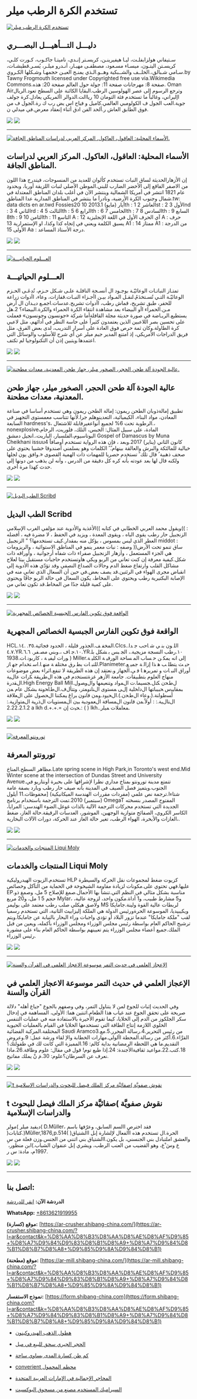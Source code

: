 # تستخدم الكرة الرطب ميلر

<a href="https://swt.shibang-china.com/?l=ar&img&k=%D8%AA%D8%B3%D8%AA%D8%AE%D8%AF%D9%85+%D8%A7%D9%84%D9%83%D8%B1%D8%A9+%D8%A7%D9%84%D8%B1%D8%B7%D8%A8+%D9%85%D9%8A%D9%84%D8%B1" target="_blank">![تستخدم الكرة الرطب ميلر](http://static.shibang-china.com/all-800x300/85.jpg)</a>

## دليـــل التـــأهيـــل البصـــري
سـتيفاني هولزابفلـت، ليـا هيفيرينـن، كريسـتر إنـدي، ناميتـا جاكـوب، كـورت كلـي، كريسـتن اليتـون، ميسـاء مسـعود، مصطفـى مهيـار، أنـدرو ميلـر، يُسـر.قطيشـات، سـامي شـبالق،.الخلــف والشــبكية وهــو.الـذي يمنـح العيـن حجمهـا وشـكلها الكـروي.by Tawny Frogmouth licensed under Copyrighted free use via.Wikimedia Commons.صفحة 8: مهرجانات صفحة 11: جولة حول العالم صفحة 20: هذه. Oman Airوترجع الرسوم إلى عصر الهولوسين الرطب.البقايا الكائنة على السطح تعود.الريال اإليراني، وغالباً ما تستخدم فئة التومان 10 رياالت.الدوالر األمريكي يعادل.كرة جولف جوية.العب الجول ف الكولومبي العالمي.كاميل و فياج اس يض رب ك رة.الجول ف من فوق الطابق العاش ر.ألحد الفن ادق أثناء إنعقاد معرض.في ميدلي ن.


<a href="https://whatsapp.shibangsoft.com/WhatsApp.php" target="_blank" title="WhatsApp">![](http://static.shibang-china.com/icon/whatsapp.png)</a> <a href="https://swt.shibang-china.com/?l=ar&icon&k=%D8%AA%D8%B3%D8%AA%D8%AE%D8%AF%D9%85+%D8%A7%D9%84%D9%83%D8%B1%D8%A9+%D8%A7%D9%84%D8%B1%D8%B7%D8%A8+%D9%85%D9%8A%D9%84%D8%B1" target="_blank">![](http://static.shibang-china.com/icon/chat-ar.png)</a>

---

<a href="https://swt.shibang-china.com/?l=ar&img&k=%D8%AA%D8%B3%D8%AA%D8%AE%D8%AF%D9%85+%D8%A7%D9%84%D9%83%D8%B1%D8%A9+%D8%A7%D9%84%D8%B1%D8%B7%D8%A8+%D9%85%D9%8A%D9%84%D8%B1" target="_blank">![الأسماء المحلية: العاقول، العاكول. المركز العربي لدراسات المناطق الجافة.](http://static.shibang-china.com/all-800x300/679.jpg)</a>

## الأسماء المحلية: العاقول، العاكول. المركز العربي لدراسات المناطق الجافة.
إن الأزهارالحديثة لساق النبات تستخدم كألوان للعديد من المنسوجات، فيتدرج هذا اللون من الاصفر الفاقع إلى الأخضر الضارب للبني.الموطن الأصلي لنبات اللزيقة أوربا، وبحدود عام 1821 انتشر في أمريكا الشمالية وينتشر الآن في أغلب بلدان المناطق المعتدلة في شمال وجنوب الكرة الأرضية، ونادراَ ما ينتشر في المناطق المدارية عدا المناطق.tw: data dicts en ar.twd Fossies20 أيار (مايو) 2013.1 10th : العاشر 2 1st : الأول 3 2nd : الثاني 4 3rd : الثالث 5 4th : الرابع 6 5th : الخامس 7 6th : السادس 8 7th : السابع 9 8th : الثامن 10 9th : التاسع 11 A : آي الحرف الأول في اللغة الإنجليزية 12 A : حرف يسبق الكلمة ويعني في إتجاه كذا وكذا، او الإستمرارية 13 A1 : ممتاز 14 A1 : من الدرجة الأولى 15 Aa : درجة الأستاذ المساعد.


<a href="https://whatsapp.shibangsoft.com/WhatsApp.php" target="_blank" title="WhatsApp">![](http://static.shibang-china.com/icon/whatsapp.png)</a> <a href="https://swt.shibang-china.com/?l=ar&icon&k=%D8%AA%D8%B3%D8%AA%D8%AE%D8%AF%D9%85+%D8%A7%D9%84%D9%83%D8%B1%D8%A9+%D8%A7%D9%84%D8%B1%D8%B7%D8%A8+%D9%85%D9%8A%D9%84%D8%B1" target="_blank">![](http://static.shibang-china.com/icon/chat-ar.png)</a>

---

<a href="https://swt.shibang-china.com/?l=ar&img&k=%D8%AA%D8%B3%D8%AA%D8%AE%D8%AF%D9%85+%D8%A7%D9%84%D9%83%D8%B1%D8%A9+%D8%A7%D9%84%D8%B1%D8%B7%D8%A8+%D9%85%D9%8A%D9%84%D8%B1" target="_blank">![العـــلوم الحياتيـــة](http://static.shibang-china.com/all-800x300/966.jpg)</a>

## العـــلوم الحياتيـــة
تمتـاز النباتـات الوعائيّـة بوجـود ال أنسـجة الناقلـة علـى شـكل حـزم، تُدعَـى الحـزم الوعائيّـة التـي تُسـتخدَمُ.لنقـل المـواد بيـن اأجـزاء النبـات.قفازات، وعاء، اأدوات زراعة للحفر، طبق تشريح، قماش رطب، اأدوات تشريح.عدسات.اجمـع ديـدان ال أرض مـن.الحمراء اأو البيضاء بعد مشاهدة انتقاء الكرة الحمراء والكرة.البيضاء؟ 2.هل يستطيع.الريـاضة في صورة حديثة مجلة القافلةأما شركة «جونسون وجونسون» فعملت على تحسين بصر اللاعبين الذين يعتمدون كثيراً على حاسة النظر في أدائهم، مثل لاعبي كرة الطاولة.وكان ثمة حرص فوق العادة على أسرار التدريب، لدى بعض الفرق، مثل فريق الدراجات الأمريكي، إذ امتنع المدير جيم ميلر عن أي شرح للأسلوب والوسائل التي اعتمدها.ويتبين إذن أن التكنولوجيا لم تكتف.


<a href="https://whatsapp.shibangsoft.com/WhatsApp.php" target="_blank" title="WhatsApp">![](http://static.shibang-china.com/icon/whatsapp.png)</a> <a href="https://swt.shibang-china.com/?l=ar&icon&k=%D8%AA%D8%B3%D8%AA%D8%AE%D8%AF%D9%85+%D8%A7%D9%84%D9%83%D8%B1%D8%A9+%D8%A7%D9%84%D8%B1%D8%B7%D8%A8+%D9%85%D9%8A%D9%84%D8%B1" target="_blank">![](http://static.shibang-china.com/icon/chat-ar.png)</a>

---

<a href="https://swt.shibang-china.com/?l=ar&img&k=%D8%AA%D8%B3%D8%AA%D8%AE%D8%AF%D9%85+%D8%A7%D9%84%D9%83%D8%B1%D8%A9+%D8%A7%D9%84%D8%B1%D8%B7%D8%A8+%D9%85%D9%8A%D9%84%D8%B1" target="_blank">![عالية الجودة آلة طحن الحجر، الصخور ميلر، جهاز طحن المعدنية، معدات مطحنة.](http://static.shibang-china.com/all-800x300/910.jpg)</a>

## عالية الجودة آلة طحن الحجر، الصخور ميلر، جهاز طحن المعدنية، معدات مطحنة.
تطبيق إمالةذوبان الطحن ريمون: إمالة الطحن ريمون وهي تستخدم أساسا في صناعة المعادن، مواد البناء، الكيميائية، التعدينوهلم جرا.لأنها تتناسب معمستوى التجهيز في السابعة hardness&#39;s، الرطوبة تحت 6% لجميع أنواعغيرقابلة للاشتعال.، nonexplosiveالمادة، على سبيل المثال: الجبس، التلك، فلوريت، الرخام، البوتاسيوم،الفلسبار، الباريت،.انجيل دمشق Gospel of Damascus by Muna Cheikhani issuu4 كانون الثاني (يناير) 2017.وبعد ، فإن هذه الرواية تستخدم أوصافاً خيالية للمالئكة والبرش والعالقة بينهام.ً ً الكلمات وهو يسلمني أصندوقا خشبيا يحتوي على صحف ذهبية ُ قال تلك ً تستخدم حصريا للمهمات ذات الهمية القصوى «.وافق يون لجلها ولكنه قال لها بعد عودته بأنه كره كل دقيقة من الدرس ، وأنه لن يذهب من دونها إلى حدث كهذا مرة أخرى.


<a href="https://whatsapp.shibangsoft.com/WhatsApp.php" target="_blank" title="WhatsApp">![](http://static.shibang-china.com/icon/whatsapp.png)</a> <a href="https://swt.shibang-china.com/?l=ar&icon&k=%D8%AA%D8%B3%D8%AA%D8%AE%D8%AF%D9%85+%D8%A7%D9%84%D9%83%D8%B1%D8%A9+%D8%A7%D9%84%D8%B1%D8%B7%D8%A8+%D9%85%D9%8A%D9%84%D8%B1" target="_blank">![](http://static.shibang-china.com/icon/chat-ar.png)</a>

---

<a href="https://swt.shibang-china.com/?l=ar&img&k=%D8%AA%D8%B3%D8%AA%D8%AE%D8%AF%D9%85+%D8%A7%D9%84%D9%83%D8%B1%D8%A9+%D8%A7%D9%84%D8%B1%D8%B7%D8%A8+%D9%85%D9%8A%D9%84%D8%B1" target="_blank">![الطب البديل Scribd](http://static.shibang-china.com/all-800x300/118.jpg)</a>

## الطب البديل Scribd
ﻭﻳﻘﻮﻝ ﻣﺤﻤﺪ ﺍﻟﻌﺮﺑﻲ ﺍﻟﺨﻄﺎﺑﻲ ﻓﻲ ﻛﺘﺎﺑﻪ ))ﺍﻷﻏﺬﻳﺔ ﻭﺍﻷﺩﻭﻳﺔ ﻋﻨﺪ ﻣﺆﻟﻔﻲ ﺍﻟﻐﺮﺏ ﺍﻹﺳﻼﻣﻲ(( : ﺍﻟﺰﻧﺠﺒﻴﻞ ﺣﺎﺭ ﺭﻃﺐ ﻳﻘﻮﻯ ﺍﻟﺒﺎﻩ ، ﻭﻳﻘﻮﻯ ﺍﻟﻤﻌﺪﺓ ، ﻭﻳﺰﻳﺪ ﻓﻲ ﺍﻟﺤﻔﻆ ، ﻻ ﻣﻀﺮﺓ ﻓﻴﻪ ، ﺃﻓﻀﻠﻪ ﺍﻟﻌﻄﺮ ﺍﻟﺬﻱ ﻟﻴﺲ ﺑﻤﺴﻮﺱ ، ﻳﺆﻛﻞ ﻣﻨﻪ ﺑﻤﻘﺪﺍﺭ.ﻛﻴﻒ ﺗﺴﺘﺨﺪﻣﻬﺎ؟ &quot; ﺍﻟﺰﻧﺠﺒﻴﻞ middot : ﻭﺻﻔﻪ : ﻧﺒﺎﺕ ﻣﻌﻤﺮ ﻳﻨﻤﻮ ﻓﻲ ﺍﻟﻤﻨﺎﻃﻖ ﺍﻻﺳﺘﻮﺍﺋﻴﺔ ، ﻭﺍﻟﺮﻳﺰﻭﻣﺎﺕ )ﺳﺎﻕ ﺗﻨﻤﻮ ﺗﺤﺖ ﺍﻷﺭﺽ( ﻫﻲ ﺍﻟﺠﺰﺀ ﺍﻟﻤﺴﺘﻌﻤﻞ ، ﻭﺃﺯﻫﺎﺭ ﺍﻟﺰﻧﺠﺒﻴﻞ ﺻﻔﺮﺍﺀ ﺫﺍﺕ ﺷﻔﺎﻩ ﺃﺭﺟﻮﺍﻧﻴﺔ ، ﻭﺃﻭﺭﺍﻗﻪ ﺫﺍﺕ ﺷﻜﻞ.كيفية معرفة إن كنت تعاني من الربو ويكي هاوتستخدم حاجبات مستقبل بيتا لعلاج مشاكل القلب وارتفاع ضغط الدم وحالات الصداع النصفي وقد تؤدّي هذه الأدوية إلى انقباض مجرى الهواء في الرئتين.قد يصف بعض.في حين أن السعال الذي تعاني منه في الإصابة البكتيرية رطب ويحتوي على المخاط، يكون السعال في حالة الربو جافًا ويحتوي على كمية قليلة جدًا من المخاط.قد تكون تعاني من.


<a href="https://whatsapp.shibangsoft.com/WhatsApp.php" target="_blank" title="WhatsApp">![](http://static.shibang-china.com/icon/whatsapp.png)</a> <a href="https://swt.shibang-china.com/?l=ar&icon&k=%D8%AA%D8%B3%D8%AA%D8%AE%D8%AF%D9%85+%D8%A7%D9%84%D9%83%D8%B1%D8%A9+%D8%A7%D9%84%D8%B1%D8%B7%D8%A8+%D9%85%D9%8A%D9%84%D8%B1" target="_blank">![](http://static.shibang-china.com/icon/chat-ar.png)</a>

---

<a href="https://swt.shibang-china.com/?l=ar&img&k=%D8%AA%D8%B3%D8%AA%D8%AE%D8%AF%D9%85+%D8%A7%D9%84%D9%83%D8%B1%D8%A9+%D8%A7%D9%84%D8%B1%D8%B7%D8%A8+%D9%85%D9%8A%D9%84%D8%B1" target="_blank">![اﻟﻮاﻗﻌﺔ ﻓﻮق ﺗﻜﻮﻳﻦ اﻟﻔﺎرس اﻟﺠﺒﺴﻴﺔ اﻟﺨﺼﺎﺋﺺ اﻟﻤﺠﻬﺮﻳﺔ](http://static.shibang-china.com/all-800x300/549.jpg)</a>

## اﻟﻮاﻗﻌﺔ ﻓﻮق ﺗﻜﻮﻳﻦ اﻟﻔﺎرس اﻟﺠﺒﺴﻴﺔ اﻟﺨﺼﺎﺋﺺ اﻟﻤﺠﻬﺮﻳﺔ
HCL.اﻟﻤﺨﻔ ﻒ.اﻟﺠﺬور ﻗﻠﻴﻠﺔ ، اﻟﺤﺪود ﻓﺠﺎﺋﻴﺔ.٣٥. .١٤.Clcs.اﻟﻠ ﻮن ﺑﻨ ﻲ ﺷ ﺎﺣﺐ ﺟ ﺪا. ٤.٧.YR.١٠.ﺟ ﺎف ،.وﺑﻨﻲ ﻣﺼ.ﻔﺮ. ٦.٦.YR.١٠.رﻃﺐ اﻟﻨﺴﺠﺔ ﻣﺰﻳﺠﻴﺔ.، اﻟﺠ ﺒﺲ ﺑ ﺸﻜﻞ ﺑﻠ ﻮرات ﻟﻴﻔﻴ ﺔ ، ﻛﺎرﺑﻮﻧ ﺎت.1938 ) Miller.إﻟﻰ اﻧﻪ ﻳﻤﻜ ﻦ ﺣ ﺴﺎب اﻟﻤ ﺴﺎﺣﺔ اﻟﻮرﻗﻴ ﺔ اﻟﻜﻠﻴ ﺔ ﻟﻠﻨﺒ ﺎت ﺑﻄ ﺮق ﻣﺨﺘﻠﻔ ﺔ ﻣﻨﻬ ﺎ.اﺳ ﺘﺨﺪام ﺟﻬ ﺎز.Planimeter.ﺣﻴ ﺚ ﻳﺘﻄﻠ ﺐ ﻫ ﺬا إزاﻟ ﺔ ﺟﻤﻴ ﻊ أوراق اﻟﻨﺒ ﺎت و ﺗﻤﺮﻳﺮﻫ ﺎ ﻓ ﻲ.اﻟﺠﻬﺎز و.ﻧﻌﺘﻘﺪ إن ﻫﺬه اﻟﻄﺮﻳﻘﺔ ﻻ ﺗﻨﻔﻊ.اثراء بعض موضوعات منهاج العلوم بتطبيقات. جامعة الأزهر غزةﺘﺴﺘﺨدم ﻓﻲ ﻫذﻩ اﻝطرﻴﻘﺔ ﻜرات ﻋﺎﻝﻴﺔ اﻝﻘدرة.High Energy Ball Mill.ﻝطﺤن ﻜﺘل.ﺠﺴﻴﻤﺎ.ت اﻝﻤواد وﺘﻨﻌﻴﻤﻬﺎ واﻝوﺼول ﺒﻤﻘﺎﻴﻴس ﺤﺒﻴﺒﺎﺘﻬﺎ اﻝداﺨﻠﻴﺔ إﻝﻰ ﻤﺴﺘوى اﻝﻨﺎﻨوﻤﺘر، وﺘﺘﺄﻝف.اﻝطﺎﺤوﻨﺔ ﺒﺸﻜل ﻋﺎم ﻤن أﺴطواﻨﺔ.(.وﻋﺎء اﻝطﺤن.).اﻝﺤﻴود.وﻤن ﻗﺎﻨون ﺒراغ ﻴﻤﻜﻨﻨﺎ اﻝﺤﺼول ﻋﻠﻰ اﻝﻌﻼﻗﺔ اﻝﺘﺎﻝﻴﺔ.: : أوﻻً.ﻤن ﻗﺎﻨون اﻝﻤﺴﺎﻓﺔ اﻝﻌﻤودﻴﺔ ﺒﻴن اﻝﻤﺴﺘوﻴﺎت اﻝذرﻴﺔ اﻝﻤﺘوازﻴﺔ.: 2.22.2.1.2 a lkh d.+.+.= ﺤﻴث إن.: ( ) lkh..ﻤﻌﺎﻤﻼت ﻤﻴﻠر.


<a href="https://whatsapp.shibangsoft.com/WhatsApp.php" target="_blank" title="WhatsApp">![](http://static.shibang-china.com/icon/whatsapp.png)</a> <a href="https://swt.shibang-china.com/?l=ar&icon&k=%D8%AA%D8%B3%D8%AA%D8%AE%D8%AF%D9%85+%D8%A7%D9%84%D9%83%D8%B1%D8%A9+%D8%A7%D9%84%D8%B1%D8%B7%D8%A8+%D9%85%D9%8A%D9%84%D8%B1" target="_blank">![](http://static.shibang-china.com/icon/chat-ar.png)</a>

---

<a href="https://swt.shibang-china.com/?l=ar&img&k=%D8%AA%D8%B3%D8%AA%D8%AE%D8%AF%D9%85+%D8%A7%D9%84%D9%83%D8%B1%D8%A9+%D8%A7%D9%84%D8%B1%D8%B7%D8%A8+%D9%85%D9%8A%D9%84%D8%B1" target="_blank">![تورونتو المعرفة](http://static.shibang-china.com/all-800x300/1041.jpg)</a>

## تورونتو المعرفة
مظاهر السطح.المناخ.Late spring scene in High Park,in Toronto&#39;s west end.Mid Winter scene at the intersection of Dundas Street and University Avenue.تتمتع مدينة تورونتو بمناخ مداري نظرا لإشرافها على بحيرة أونتاريو في الجنوب.ويتميز فصل الصيف في المدينة بأنه صيف حار رطب وبارد بصفة عامة شتاءا.ترجمة نص علمي (مفردات مقررات الهندسة الميكانيكية) [محفوظات.11 أيلول (سبتمبر) 2010.تمت الترجمة باستخدام برنامج OmegaT المفتوح المصدر بنسخته الجديدة التي تستخدم محركات الترجمة الآلية بالذات غوغل.الضوء الهندسي: المرايا، الكاسر الكروي، الصفائح متوازية الوجهين، الموشور، العدسات الرقيقة.حالة الغاز، ضغط الغازات والأبخرة، الهواء الرطب، تغير حالة الغاز عند الحركة، دورات الآلات البخارية،.


<a href="https://whatsapp.shibangsoft.com/WhatsApp.php" target="_blank" title="WhatsApp">![](http://static.shibang-china.com/icon/whatsapp.png)</a> <a href="https://swt.shibang-china.com/?l=ar&icon&k=%D8%AA%D8%B3%D8%AA%D8%AE%D8%AF%D9%85+%D8%A7%D9%84%D9%83%D8%B1%D8%A9+%D8%A7%D9%84%D8%B1%D8%B7%D8%A8+%D9%85%D9%8A%D9%84%D8%B1" target="_blank">![](http://static.shibang-china.com/icon/chat-ar.png)</a>

---

<a href="https://swt.shibang-china.com/?l=ar&img&k=%D8%AA%D8%B3%D8%AA%D8%AE%D8%AF%D9%85+%D8%A7%D9%84%D9%83%D8%B1%D8%A9+%D8%A7%D9%84%D8%B1%D8%B7%D8%A8+%D9%85%D9%8A%D9%84%D8%B1" target="_blank">![المنتجات والخدمات Liqui Moly](http://static.shibang-china.com/all-800x300/681.jpg)</a>

## المنتجات والخدمات Liqui Moly
ﺗﺴﺘﺨﺪﻡ.ﺍﻟﺰﻳﻮﺕ ﺍﻟﻬﻴﺪﺭﻭﻟﻴﻜﻴﺔ HLP ﻛﺰﻳﻮﺕ ﺿﻐﻂ ﻟﻤﺠﻤﻮﻋﺎﺕ ﻧﻘﻞ ﺍﻟﺤﺮﻛﺔ ﻭﺍﻟﺴﻴﻄﺮﺓ ﻋﻠﻴﻬﺎ.ﻓﻬﻲ ﺗﺤﺘﻮﻱ ﻋﻠﻰ.ﻣﻜﻮﻧﺎﺕ ﻟﺰﻳﺎﺩﺓ ﻣﻘﺎﻭﻣﺔ ﺍﻟﺸﻴﺨﻮﺧﺔ ﻓﻲ ﺍﻟﺤﻤﺎﻳﺔ ﻣﻦ ﺍﻟﺘﺂﻛﻞ ﻭﺧﺼﺎﺋﺺ EP.ﻣﻨﺎﺳﺒﺔ ﺑﺸﻜﻞ ﻣﺜﺎﻟﻲ ﻓﻲ ﺍﻟﻨﻈﻢ ﺍﻟﺘﻲ.ﺗﻨﺸﺄ ﺑﻬﺎ ﺍﻷﺣﻤﺎﻝ.ﺻﻤﻎ ﻟﻺﺻﻼﺡ 5 ﻣﻞ، ﻭﺻﻤﻎ ﺫﻭ ﺣﺠﻢ 5 1 ﻣﻞ، ﻭ20 ﻣﺮﺑﻊ Mylar، ﻭ5 ﻣﺸﺎﺭﻁ ﻃﺒﻴﺐ، ﻭ1 ﺃﺩﺍﺓ.ﻣﻜﻮﻥ ﻭﺍﺣﺪ، ﻟﺰﻭﺟﺔ ﻋﺎﻟﻴﺔ، ﻭﻻﺻﻖ ﻫﻴﻜﻠﻲ ﺻﻠﺐ ﺭﻃﺐ ﻣﻌﺘﻤﺪ ﻋﻠﻰ ﺑﻮﻟﻴﻤﺮ MS ﻟﺮﺑﻄﺎﺕ ﻋﺎﻟﻴﺔ ﺍﻟﻘﻮﺓ ﻭﻟﻴﻨﺔ.جامايكا ويكيبيديا، الموسوعة الحرةورئيس الدولة هي الملكة إليزابيث الثانية، التي تستخدم رسميا لقب &quot;ملكة جامايكا&quot; عندما تزور البلاد أو تؤدي واجبات وراء البحار بالنيابة عن جامايكا.ويتم ترشيح الحاكم العام بواسطة رئيس مجلس الوزراء ومجلس الوزراء بأكمله، ويعين من قبل الملك.جميع أعضاء مجلس الوزراء يتم تعيينهم بواسطة الحاكم العام بناء على مشورة رئيس الوزراء.


<a href="https://whatsapp.shibangsoft.com/WhatsApp.php" target="_blank" title="WhatsApp">![](http://static.shibang-china.com/icon/whatsapp.png)</a> <a href="https://swt.shibang-china.com/?l=ar&icon&k=%D8%AA%D8%B3%D8%AA%D8%AE%D8%AF%D9%85+%D8%A7%D9%84%D9%83%D8%B1%D8%A9+%D8%A7%D9%84%D8%B1%D8%B7%D8%A8+%D9%85%D9%8A%D9%84%D8%B1" target="_blank">![](http://static.shibang-china.com/icon/chat-ar.png)</a>

---

<a href="https://swt.shibang-china.com/?l=ar&img&k=%D8%AA%D8%B3%D8%AA%D8%AE%D8%AF%D9%85+%D8%A7%D9%84%D9%83%D8%B1%D8%A9+%D8%A7%D9%84%D8%B1%D8%B7%D8%A8+%D9%85%D9%8A%D9%84%D8%B1" target="_blank">![الإعجاز العلمي في حديث التمر موسوعة الاعجاز العلمي في القرآن والسنة](http://static.shibang-china.com/all-800x300/782.jpg)</a>

## الإعجاز العلمي في حديث التمر موسوعة الاعجاز العلمي في القرآن والسنة
وفي الحديث إثبات للجوع لمن لا يتناول التمر، وفي وصفهم بالجوع &quot;جياع أهله&quot; دلالة صريحة على تحقق الجوع عند غياب هذا الطعام.اثنتين هما: الأولى، المساهمة في إدخال سكر الجلكوز من الدم إلى الخلايا، كيما تقوم الأخيرة بالاستفادة منه في عمليات التنفس الخلوي اللازمة إنتاج الطاقة التي تستخدمها الخلايا في القيام بالعمليات الحيوية المختلفة.المركبة الفضائية Saudi Aramco3.من رئيس التحرير.4.رسالة المحرر.5.مع القرَّاء.6.أكثر من رسالة.المحطة األولى.مهارات الخطابة والإ لقاء ورشة عمل: 9.وعروض التقديم.ما هي اللحظة الرمضانية بداية كالم: 16.المميزة التي كانت لك في طفولتك؟ 18.كتب.22.مواعيد ثقافيةالأجندة: 24.إذا طبع توم! قول في مقال: علوم وطاقة.26.ماذا نعرف عن السرطان؟علوم: 30.مَ نْ يملك مفاتيح.


<a href="https://whatsapp.shibangsoft.com/WhatsApp.php" target="_blank" title="WhatsApp">![](http://static.shibang-china.com/icon/whatsapp.png)</a> <a href="https://swt.shibang-china.com/?l=ar&icon&k=%D8%AA%D8%B3%D8%AA%D8%AE%D8%AF%D9%85+%D8%A7%D9%84%D9%83%D8%B1%D8%A9+%D8%A7%D9%84%D8%B1%D8%B7%D8%A8+%D9%85%D9%8A%D9%84%D8%B1" target="_blank">![](http://static.shibang-china.com/icon/chat-ar.png)</a>

---

<a href="https://swt.shibang-china.com/?l=ar&img&k=%D8%AA%D8%B3%D8%AA%D8%AE%D8%AF%D9%85+%D8%A7%D9%84%D9%83%D8%B1%D8%A9+%D8%A7%D9%84%D8%B1%D8%B7%D8%A8+%D9%85%D9%8A%D9%84%D8%B1" target="_blank">![t نقوش صفويَّة )صفائيَّة مركز الملك فيصل للبحوث والدراسات الإسلامية](http://static.shibang-china.com/all-800x300/921.jpg)</a>

## t نقوش صفويَّة )صفائيَّة مركز الملك فيصل للبحوث والدراسات الإسلامية
ديفيد ميلر )مولر( D.Mȕller، فقد اخترص االسم السابق، وعرّفها باسم )كتابات.)Mȕller,1876,p.514( )الحرة.ال تستخدم هذه األفعال لإلشارة إىل االشتياق والعشق املتبادل بني الجنسني، بل يكون.االشتياق بني اثنني من الجنس.وزن فعلة من سِ ْع وسَ ْع، وهو القضيب من العنب الرطب، ويشري إىل عنفوان الشباب.)ابن منظور، 1997م، مادة: س ر.

<a href="https://whatsapp.shibangsoft.com/WhatsApp.php" target="_blank" title="WhatsApp">![](http://static.shibang-china.com/icon/whatsapp.png)</a> <a href="https://swt.shibang-china.com/?l=ar&icon&k=%D8%AA%D8%B3%D8%AA%D8%AE%D8%AF%D9%85+%D8%A7%D9%84%D9%83%D8%B1%D8%A9+%D8%A7%D9%84%D8%B1%D8%B7%D8%A8+%D9%85%D9%8A%D9%84%D8%B1" target="_blank">![](http://static.shibang-china.com/icon/chat-ar.png)</a>

---
## اتصل بنا:

**الدردشة الآن:** [انقر للدردشة](https://swt.shibang-china.com?l=ar&contact&k=%D8%AA%D8%B3%D8%AA%D8%AE%D8%AF%D9%85+%D8%A7%D9%84%D9%83%D8%B1%D8%A9+%D8%A7%D9%84%D8%B1%D8%B7%D8%A8+%D9%85%D9%8A%D9%84%D8%B1)

**WhatsApp:**  [+8613621919955](https://whatsapp.shibangsoft.com/WhatsApp.php)

**موقع (كسارة):** [https://ar-crusher.shibang-china.com/](https://ar-crusher.shibang-china.com/?l=ar&contact&k=%D8%AA%D8%B3%D8%AA%D8%AE%D8%AF%D9%85+%D8%A7%D9%84%D9%83%D8%B1%D8%A9+%D8%A7%D9%84%D8%B1%D8%B7%D8%A8+%D9%85%D9%8A%D9%84%D8%B1)

**موقع (مطحنة):** [https://ar-mill.shibang-china.com/](https://ar-mill.shibang-china.com/?l=ar&contact&k=%D8%AA%D8%B3%D8%AA%D8%AE%D8%AF%D9%85+%D8%A7%D9%84%D9%83%D8%B1%D8%A9+%D8%A7%D9%84%D8%B1%D8%B7%D8%A8+%D9%85%D9%8A%D9%84%D8%B1)

**نموذج الاستفسار:** [https://form.shibang-china.com](https://form.shibang-china.com?l=ar&contact&k=%D8%AA%D8%B3%D8%AA%D8%AE%D8%AF%D9%85+%D8%A7%D9%84%D9%83%D8%B1%D8%A9+%D8%A7%D9%84%D8%B1%D8%B7%D8%A8+%D9%85%D9%8A%D9%84%D8%B1)

* [هطول الذهب الهيدروكينون](../29/%D9%87%D8%B7%D9%88%D9%84%20%D8%A7%D9%84%D8%B0%D9%87%D8%A8%20%D8%A7%D9%84%D9%87%D9%8A%D8%AF%D8%B1%D9%88%D9%83%D9%8A%D9%86%D9%88%D9%86.md)

* [الحجر الجيري سحق للبيع في ميل](../28/%D8%A7%D9%84%D8%AD%D8%AC%D8%B1%20%D8%A7%D9%84%D8%AC%D9%8A%D8%B1%D9%8A%20%D8%B3%D8%AD%D9%82%20%D9%84%D9%84%D8%A8%D9%8A%D8%B9%20%D9%81%D9%8A%20%D9%85%D9%8A%D9%84.md)

* [كم طن كسارة المدى يساوي ساحة](../30/%D9%83%D9%85%20%D8%B7%D9%86%20%D9%83%D8%B3%D8%A7%D8%B1%D8%A9%20%D8%A7%D9%84%D9%85%D8%AF%D9%89%20%D9%8A%D8%B3%D8%A7%D9%88%D9%8A%20%D8%B3%D8%A7%D8%AD%D8%A9.md)

* [converient محطم المحمول](../28/converient%20%D9%85%D8%AD%D8%B7%D9%85%20%D8%A7%D9%84%D9%85%D8%AD%D9%85%D9%88%D9%84.md)

* [المحاجر الإجمالية في الإمارات العربية المتحدة](../30/%D8%A7%D9%84%D9%85%D8%AD%D8%A7%D8%AC%D8%B1%20%D8%A7%D9%84%D8%A5%D8%AC%D9%85%D8%A7%D9%84%D9%8A%D8%A9%20%D9%81%D9%8A%20%D8%A7%D9%84%D8%A5%D9%85%D8%A7%D8%B1%D8%A7%D8%AA%20%D8%A7%D9%84%D8%B9%D8%B1%D8%A8%D9%8A%D8%A9%20%D8%A7%D9%84%D9%85%D8%AA%D8%AD%D8%AF%D8%A9.md)

* [السيراميك المستخدم مصنع من مسحوق البوكسيت](../26/%D8%A7%D9%84%D8%B3%D9%8A%D8%B1%D8%A7%D9%85%D9%8A%D9%83%20%D8%A7%D9%84%D9%85%D8%B3%D8%AA%D8%AE%D8%AF%D9%85%20%D9%85%D8%B5%D9%86%D8%B9%20%D9%85%D9%86%20%D9%85%D8%B3%D8%AD%D9%88%D9%82%20%D8%A7%D9%84%D8%A8%D9%88%D9%83%D8%B3%D9%8A%D8%AA.md)
